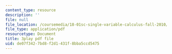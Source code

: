 ```yaml
---
content_type: resource
description: ''
file: null
file_location: /coursemedia/18-01sc-single-variable-calculus-fall-2010/de07f3427bd8f2d1431f8bba5ccd5475_BSqNgPkeWIM.pdf
file_type: application/pdf
resourcetype: Document
title: 3play pdf file
uid: de07f342-7bd8-f2d1-431f-8bba5ccd5475
---
```

